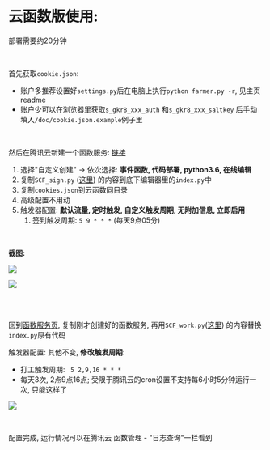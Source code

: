 # 云函数版使用:

部署需要约20分钟

<br>

首先获取`cookie.json`: 

- 账户多推荐设置好`settings.py`后在电脑上执行`python farmer.py -r`, 见主页readme
- 账户少可以在浏览器里获取`s_gkr8_xxx_auth` 和`s_gkr8_xxx_saltkey` 后手动填入`/doc/cookie.json.example`例子里

<br>

然后在腾讯云新建一个函数服务: [链接](https://console.cloud.tencent.com/scf/list?rid=1&ns=default)

1. 选择"自定义创建" → 依次选择: **事件函数, 代码部署, python3.6, 在线编辑**
2. 复制`SCF_sign.py` ([这里](https://github.com/Trojblue/TSDM-coin-farmer/blob/main/dist/SCF_sign.py)) 的内容到底下编辑器里的`index.py`中 
3. 复制`cookies.json`到云函数同目录
4. 高级配置不用动
5. 触发器配置: **默认流量, 定时触发, 自定义触发周期, 无附加信息, 立即启用**
   1. 签到触发周期: `5 9 * * *` (每天9点05分)

<br>

**截图:**

![](https://github.com/Trojblue/TSDM-coin-farmer/blob/main/doc/scf_1.png?raw=true)

![](https://github.com/Trojblue/TSDM-coin-farmer/blob/main/doc/scf_2.png?raw=true)

<br>

<br>

回到[函数服务页](https://console.cloud.tencent.com/scf/list), 复制刚才创建好的函数服务, 再用`SCF_work.py`([这里](https://github.com/Trojblue/TSDM-coin-farmer/blob/main/dist/SCF_work.py)) 的内容替换`index.py`原有代码

触发器配置: 其他不变, **修改触发周期**: 

- 打工触发周期: ` 5 2,9,16 * * *` 
- 每天3次, 2点9点16点; 受限于腾讯云的cron设置不支持每6小时5分钟运行一次, 只能这样了

![](https://github.com/Trojblue/TSDM-coin-farmer/blob/main/doc/scf_3.png?raw=true)

<br>

配置完成, 运行情况可以在腾讯云 函数管理 - "日志查询"一栏看到

